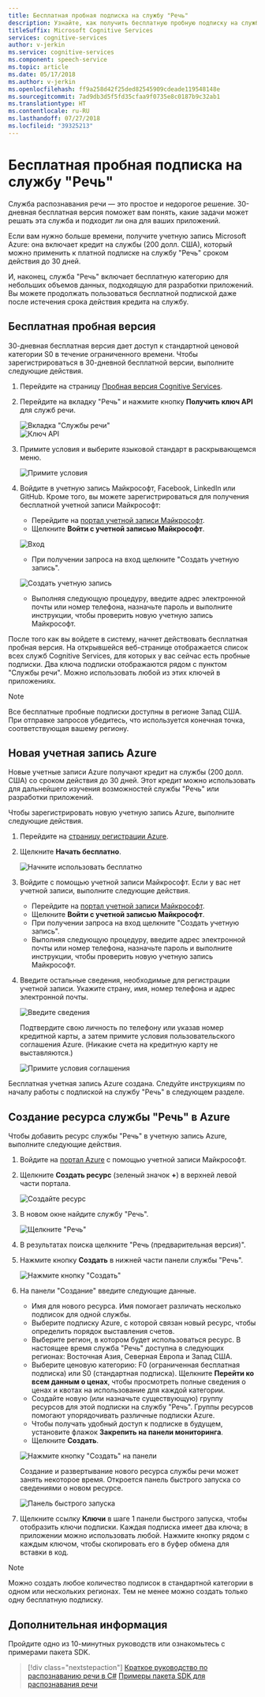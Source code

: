 ```yaml
---
title: Бесплатная пробная подписка на службу "Речь"
description: Узнайте, как получить бесплатную пробную подписку на службу распознавания речи.
titleSuffix: Microsoft Cognitive Services
services: cognitive-services
author: v-jerkin
ms.service: cognitive-services
ms.component: speech-service
ms.topic: article
ms.date: 05/17/2018
ms.author: v-jerkin
ms.openlocfilehash: ff9a258d42f25ded82545909cdeade119548148e
ms.sourcegitcommit: 7ad9db3d5f5fd35cfaa9f0735e8c0187b9c32ab1
ms.translationtype: HT
ms.contentlocale: ru-RU
ms.lasthandoff: 07/27/2018
ms.locfileid: "39325213"
---
```

# <a name="try-the-speech-service-for-free"></a>Бесплатная пробная подписка на службу "Речь"

Служба распознавания речи — это простое и недорогое решение. 30-дневная бесплатная версия поможет вам понять, какие задачи может решать эта служба и подходит ли она для ваших приложений.

Если вам нужно больше времени, получите учетную запись Microsoft Azure: она включает кредит на службы (200 долл. США), который можно применить к платной подписке на службу "Речь" сроком действия до 30 дней.

И, наконец, служба "Речь" включает бесплатную категорию для небольших объемов данных, подходящую для разработки приложений. Вы можете продолжать пользоваться бесплатной подпиской даже после истечения срока действия кредита на службу.

## <a name="free-trial"></a>Бесплатная пробная версия

30-дневная бесплатная версия дает доступ к стандартной ценовой категории S0 в течение ограниченного времени. Чтобы зарегистрироваться в 30-дневной бесплатной версии, выполните следующие действия.

1. Перейдите на страницу [Пробная версия Cognitive Services](https://azure.microsoft.com/try/cognitive-services/).

1. Перейдите на вкладку "Речь" и нажмите кнопку **Получить ключ API** для служб речи.

   ![Вкладка "Службы речи"](media/index/try-speech-api-free-trial1.png)<br>
   ![Ключ API](media/index/try-speech-api-free-trial2.png)

3. Примите условия и выберите языковой стандарт в раскрывающемся меню.

   ![Примите условия](media/index/try-speech-api-free-trial3.png)

4. Войдите в учетную запись Майкрософт, Facebook, LinkedIn или GitHub. Кроме того, вы можете зарегистрироваться для получения бесплатной учетной записи Майкрософт:

    * Перейдите на [портал учетной записи Майкрософт](https://account.microsoft.com/account).
    * Щелкните **Войти с учетной записью Майкрософт**.

    ![Вход](media/index/try-speech-api-free-trial4.png)

    * При получении запроса на вход щелкните "Создать учетную запись".

    ![Создать учетную запись](media/index/try-speech-api-free-trial5.png)

    * Выполняя следующую процедуру, введите адрес электронной почты или номер телефона, назначьте пароль и выполните инструкции, чтобы проверить новую учетную запись Майкрософт.

После того как вы войдете в систему, начнет действовать бесплатная пробная версия. На открывшейся веб-странице отображается список всех служб Cognitive Services, для которых у вас сейчас есть пробные подписки. Два ключа подписки отображаются рядом с пунктом "Службы речи". Можно использовать любой из этих ключей в приложениях.

> [!NOTE]
> Все бесплатные пробные подписки доступны в регионе Запад США. При отправке запросов убедитесь, что используется конечная точка, соответствующая вашему региону.

## <a name="new-azure-account"></a>Новая учетная запись Azure

Новые учетные записи Azure получают кредит на службы (200 долл. США) со сроком действия до 30 дней. Этот кредит можно использовать для дальнейшего изучения возможностей службы "Речь" или разработки приложений.

Чтобы зарегистрировать новую учетную запись Azure, выполните следующие действия.

1. Перейдите на [страницу регистрации Azure](https://azure.microsoft.com/free/ai/). 

1. Щелкните **Начать бесплатно**.

    ![Начните использовать бесплатно](media/index/try-speech-api-new-azure1.png)

3. Войдите с помощью учетной записи Майкрософт. Если у вас нет учетной записи, выполните следующие действия.

    * Перейдите на [портал учетной записи Майкрософт](https://account.microsoft.com/account).
    * Щелкните **Войти с учетной записью Майкрософт**.
    * При получении запроса на вход щелкните "Создать учетную запись".
    * Выполняя следующую процедуру, введите адрес электронной почты или номер телефона, назначьте пароль и выполните инструкции, чтобы проверить новую учетную запись Майкрософт.

1. Введите остальные сведения, необходимые для регистрации учетной записи. Укажите страну, имя, номер телефона и адрес электронной почты.

    ![Введите сведения](media/index/try-speech-api-new-azure2.png)

    Подтвердите свою личность по телефону или указав номер кредитной карты, а затем примите условия пользовательского соглашения Azure. (Никакие счета на кредитную карту не выставляются.)

    ![Примите условия соглашения](media/index/try-speech-api-new-azure3.png)

Бесплатная учетная запись Azure создана. Следуйте инструкциям по началу работы с подпиской на службу "Речь" в следующем разделе.

## <a name="create-a-speech-resource-in-azure"></a>Создание ресурса службы "Речь" в Azure

Чтобы добавить ресурс службы "Речь" в учетную запись Azure, выполните следующие действия.

1. Войдите на [портал Azure](https://ms.portal.azure.com/) с помощью учетной записи Майкрософт.

1. Щелкните **Создать ресурс** (зеленый значок **+**) в верхней левой части портала.

    ![Создайте ресурс](media/index/try-speech-api-create-speech1.png)

1. В новом окне найдите службу "Речь".

    ![Щелкните "Речь"](media/index/try-speech-api-create-speech2.png)

1. В результатах поиска щелкните "Речь (предварительная версия)".

1. Нажмите кнопку **Создать** в нижней части панели службы "Речь".

    ![Нажмите кнопку "Создать"](media/index/try-speech-api-create-speech3.png)

1. На панели "Создание" введите следующие данные.

    * Имя для нового ресурса. Имя помогает различать несколько подписок для одной службы.
    * Выберите подписку Azure, с которой связан новый ресурс, чтобы определить порядок выставления счетов.
    * Выберите регион, в котором будет использоваться ресурс. В настоящее время служба "Речь" доступна в следующих регионах: Восточная Азия, Северная Европа и Запад США.
    * Выберите ценовую категорию: F0 (ограниченная бесплатная подписка) или S0 (стандартная подписка). Щелкните **Перейти ко всем данным о ценах**, чтобы просмотреть полные сведения о ценах и квотах на использование для каждой категории.
    * Создайте новую (или назначьте существующую) группу ресурсов для этой подписки на службу "Речь". Группы ресурсов помогают упорядочивать различные подписки Azure.
    * Чтобы получать удобный доступ к подписке в будущем, установите флажок **Закрепить на панели мониторинга**.
    * Щелкните **Создать**.

    ![Нажмите кнопку "Создать" на панели](media/index/try-speech-api-create-speech4.png)

    Создание и развертывание нового ресурса службы речи может занять некоторое время. Откроется панель быстрого запуска со сведениями о новом ресурсе.

    ![Панель быстрого запуска](media/index/try-speech-api-create-speech5.png)

1. Щелкните ссылку **Ключи** в шаге 1 панели быстрого запуска, чтобы отобразить ключи подписки. Каждая подписка имеет два ключа; в приложении можно использовать любой. Нажмите кнопку рядом с каждым ключом, чтобы скопировать его в буфер обмена для вставки в код.

> [!NOTE]
> Можно создать любое количество подписок в стандартной категории в одном или нескольких регионах. Тем не менее можно создать только одну бесплатную подписку.

## <a name="next-steps"></a>Дополнительная информация

Пройдите одно из 10-минутных руководств или ознакомьтесь с примерами пакета SDK.

> [!div class="nextstepaction"]
> [Краткое руководство по распознаванию речи в C#](quickstart-csharp-dotnet-windows.md)
> [Примеры пакета SDK для распознавания речи](speech-sdk.md#get-the-samples)
